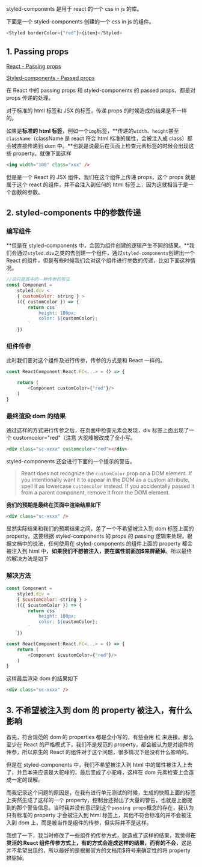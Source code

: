 styled-components 是用于 react 的一个 css in js 的库。

下面是一个 styled-components 创建的一个 css in js 的组件。

```js
<Styled borderColor={"red"}>{item}</Styled>
```

## 1. Passing props

[React - Passing props](https://zh-hans.react.dev/learn/passing-props-to-a-component)

[Styled-components - Passed props](https://styled-components.com/docs/basics#passed-props)

在 React 中的 passing props 和 styled-components 的 passed props，都是对 props 传递的处理。

对于标准的 html 标签和 JSX 的标签，传递 props 的时候造成的结果是不一样的。

如果是**标准的 html 标签**，例如一个`img`标签，**传递的`width`、`height`甚至`className`（className 是 react 符合 html 标准的属性，会被注入成 class）都会被直接传递到 dom 中。**也就是说最后在页面上检查元素标签的时候会出现这些 property。就像下面这样

```html
<img width="100" class="xxx" />
```

但是是一个 React 的 JSX 组件，我们在这个组件上传递 props，这个 props 就是属于这个 react 的组件，并不会注入到任何的 html 标签上，因为这就相当于是一个函数的参数。

## 2. styled-components 中的参数传递

### 编写组件

**但是在 styled-components 中，会因为组件创建的逻辑产生不同的结果。**我们会通过`styled.div`之类的去创建一个组件，通过`styled-components`创建出一个 React 的组件，但是有些时候我们会对这个组件进行参数的传递，比如下面这种情况。

```js
//这只是其中的一种传参的写法
const Component =
    styled.div <
    { customColor: string } >
    (({ customColor }) => {
        return css`
            height: 100px;
            color: ${customColor};
        `
    })
```

### 组件传参

此时我们要对这个组件及进行传参，传参的方式是和 React 一样的。

```js
const ReactComponent:React.FC<...> = () => {

    return (
        <Component customColor={"red"}/>
    )
}
```

### 最终渲染 dom 的结果

通过这样的方式进行传参之后，在页面中检查元素会发现，div 标签上面出现了一个 customcolor="red"（注意 大驼峰被改成了全小写。

```html
<div class="sc-xxxx" customcolor="red"></div>
```

styled-components 还会进行下面的一个提示的警告。

> React does not recognize the `customColor` prop on a DOM element. If you intentionally want it to appear in the DOM as a custom attribute, spell it as lowercase `customcolor` instead. If you accidentally passed it from a parent component, remove it from the DOM element.

**我们的预期是最终在页面中渲染结果如下**

```html
<div class="sc-xxxx" />
```

显然实际结果和我们的预期结果之间，差了一个不希望被注入到 dom 标签上面的 property。这要根据 styled-components 的 props 的 passing 逻辑来处理，根据文档中的说法，任何使用在 styled-components 的组件上面的 property 都会被注入到 html 中，**如果我们不想被注入，要在属性前面加$来屏蔽掉**。所以最终的解决方法是如下

### 解决方法

```js
const Component =
    styled.div <
    { $customColor: string } >
    (({ $customColor }) => {
        return css`
            height: 100px;
            color: ${customColor};
        `
    })
```

```js
const ReactComponent:React.FC<...> = () => {
    return (
        <Component $customColor={"red"}/>
    )
}
```

这样最后渲染 dom 的结果如下

```html
<div class="sc-xxxx" />
```

## 3. 不希望被注入到 dom 的 property 被注入，有什么影响

首先，符合规范的 dom 的 properties 都是全小写的，有些会用 杠 来连接。那么至少在 React 的严格模式下，我们不是规范的 property，都会被认为是对组件的传参，所以原生的 React 的组件对于这个问题，很多情况下是没有什么影响的。

但是在 styled-components 中，我们不希望被注入到 html 中的属性被注入上去了，并且本来应该是大驼峰的，最后变成了小驼峰，这样在 dom 元素检查上会造成一定的误解。

而我记录这个问题的原因是，在我有进行单元测试的时候，生成的快照上面的标签上突然生成了这样的一个 property，控制台还抛出了大量的警告，也就是上面提到的那个警告信息。当时我并没有意识到这个`passing props`概念的存在，我认为只有标准的 property 才会被注入到 html 标签上，其他不符合标准的并不会被注入到 dom 上，而是被当作是组件的传参，但实际并不是这样。

我想了一下，我当时修改了一些组件的传参方式，就造成了这样的结果，我觉得**在灵活的 React 组件传参方式上，有的方式会造成这样的结果，而有的不会**，这是并不希望出现的，所以最好的是根据官方的文档用$符号来确定性的将 property 排除掉。
